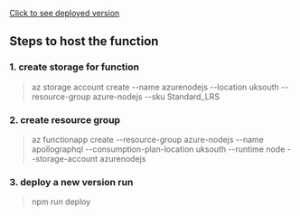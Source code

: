 [Click to see deployed version](https://apollographql.azurewebsites.net/api/graphql?code=R62xgLLzPcux8HUHftxEjTG97jjaP8WUlom4K2p0nTZJU1zbIgOKoA==)

## Steps to host the function

### 1. create storage for function

> az storage account create --name azurenodejs --location uksouth --resource-group azure-nodejs --sku Standard_LRS

### 2. create resource group

> az functionapp create --resource-group azure-nodejs --name apollographql --consumption-plan-location uksouth --runtime node --storage-account azurenodejs

### 3. deploy a new version run

> npm run deploy
